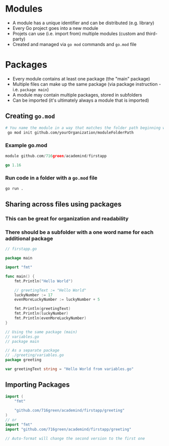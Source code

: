 
# Modules

* A module has a unique identifier and can be distributed (e.g. library)
* Every Go project goes into a new module
* Projets can use (i.e. import from) multiple modules (custom and third-party)
* Created and managed via `go mod` commands and `go.mod` file


# Packages

* Every module contains at least one package (the "main" package)
* Multiple files can make up the same package (via package instruction - i.e. `package main`)
* A module may contain multiple packages, stored in subfolders
* Can be imported (it's ultimately always a module that is imported)

## Creating `go.mod`

```bash
# You name the module in a way that matches the folder path beginning with a github.com folder so the module matches the published path
 go mod init github.com/yourOrganization/moduleFolderPath
```

### Example go.mod
```go
module github.com/716green/academind/firstapp

go 1.16
```

### Run code in a folder with a `go.mod` file
```bash
go run .
```

## Sharing across files using packages
### This can be great for organization and readability
### There should be a subfolder with a one word name for each additional package
```go
// firstapp.go

package main

import "fmt"

func main() {
	fmt.Println("Hello World")

	// greetingText := "Hello World"
	luckyNumber := 17
	evenMoreLuckyNumber := luckyNumber + 5

	fmt.Println(greetingText)
	fmt.Println(luckyNumber)
	fmt.Println(evenMoreLuckyNumber)
}

```

```go
// Using the same package (main)
// variables.go
// package main

// As a separate package
// ./greeting/variables.go
package greeting

var greetingText string = "Hello World from variables.go"

```

## Importing Packages

```go
import (
	"fmt"
  
	"github.com/716green/academind/firstapp/greeting"
)
// or
import "fmt"
import "github.com/716green/academind/firstapp/greeting"

// Auto-format will change the second version to the first one
```